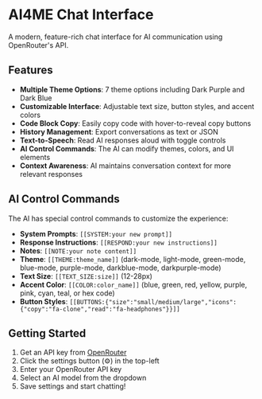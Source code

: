 # AI4ME Chat Interface

A modern, feature-rich chat interface for AI communication using OpenRouter's API.

## Features

- **Multiple Theme Options**: 7 theme options including Dark Purple and Dark Blue
- **Customizable Interface**: Adjustable text size, button styles, and accent colors
- **Code Block Copy**: Easily copy code with hover-to-reveal copy buttons
- **History Management**: Export conversations as text or JSON
- **Text-to-Speech**: Read AI responses aloud with toggle controls
- **AI Control Commands**: The AI can modify themes, colors, and UI elements
- **Context Awareness**: AI maintains conversation context for more relevant responses

## AI Control Commands

The AI has special control commands to customize the experience:

- **System Prompts**: `[[SYSTEM:your new prompt]]`
- **Response Instructions**: `[[RESPOND:your new instructions]]`
- **Notes**: `[[NOTE:your note content]]`
- **Theme**: `[[THEME:theme_name]]` (dark-mode, light-mode, green-mode, blue-mode, purple-mode, darkblue-mode, darkpurple-mode)
- **Text Size**: `[[TEXT_SIZE:size]]` (12-28px)
- **Accent Color**: `[[COLOR:color_name]]` (blue, green, red, yellow, purple, pink, cyan, teal, or hex code)
- **Button Styles**: `[[BUTTONS:{"size":"small/medium/large","icons":{"copy":"fa-clone","read":"fa-headphones"}}]]`

## Getting Started

1. Get an API key from [OpenRouter](https://openrouter.ai)
2. Click the settings button (⚙️) in the top-left
3. Enter your OpenRouter API key
4. Select an AI model from the dropdown
5. Save settings and start chatting!
